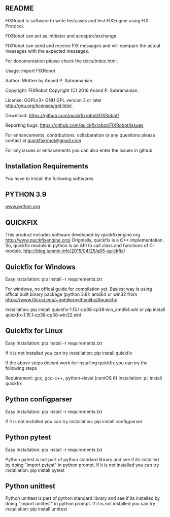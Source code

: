 README
-------

FIXRobot is software to write testcases and test FIXEngine using FIX Protocol. 

FIXRobot can act as intitiator and acceptor/exchange. 

FIXRobot can send and receive FIX messages and will compare the actual messages with the expected messages.

For documentation please check the docs/index.html.

Usage: import FIXRobot

Author: Written by Anand P. Subramanian.

Copyright: FIXRobot  Copyright (C) 2016  Anand P. Subramanian.

License: GGPLv3+ GNU GPL version 3 or later <http://gnu.org/licenses/gpl.html>.

Download: <https://github.com/quickfixrobot/FIXRobot/>

Reporting bugs: <https://github.com/quickfixrobot/FIXRobot/issues>

For enhancements, contributions, collabaration or any questions please contact at <quickfixrobot@gmail.com>

For any issues or enhacements you can also enter the issues in github



Installation Requirements
--------------------------
You have to install the following softwares


PYTHON 3.9
----------
www.python.org


QUICKFIX
--------
This product includes software developed by quickfixengine.org http://www.quickfixengine.org/
Orignially, quickfix is a C++ implementation. So, quickfix module in python is an API to call class and functions of C-module.
http://blog.junmin.info/2015/04/25/a05-quickfix/

Quickfix for Windows
--------------------
Easy installation: pip install -r requirements.txt

For windows, no offical guide for compilation yet. Easiest way is using offical built binary package (python 3.8):
amd64 or win32 from https://www.lfd.uci.edu/~gohlke/pythonlibs/#quickfix

Installation: 
pip install quickfix‑1.15.1‑cp38‑cp38‑win_amd64.whl
or
pip install quickfix‑1.15.1‑cp38‑cp38‑win32.whl

Quickfix for Linux
------------------
Easy Installation: pip install -r requirements.txt

If it is not installed you can try installation: pip install quickfix

If the above steps doesnt work for installing quickfix you can try the following steps

Requirement: gcc, gcc-c++, python-devel (centOS 6) Installation: pii install quickfix


Python configparser
-------------------
Easy Installation: pip install -r requirements.txt

If it is not installed you can try installation: pip install configparser

Python pytest
-------------
Easy Installation: pip install -r requirements.txt

Python pytest is not part of python standard library and see if its installed by doing "import pytest" in python prompt.
If it is not installed you can try installation: pip install pytest

Python unittest
----------------
Python unittest is part of python standard library and see if its installed by doing "import unittest" in python prompt.
If it is not installed you can try installation: pip install unittest



